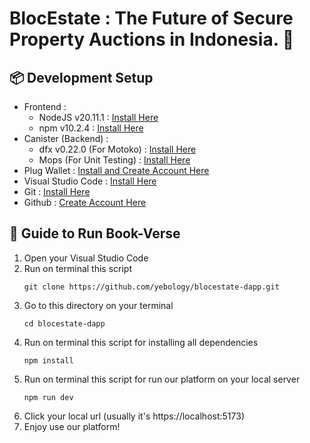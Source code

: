 # BlocEstate : The Future of Secure Property Auctions in Indonesia. 🚀

## 📦 Development Setup 
- Frontend :
  - NodeJS v20.11.1 : [Install Here](https://nodejs.org/en/learn/getting-started/how-to-install-nodejs)
  - npm v10.2.4 : [Install Here](https://docs.npmjs.com/downloading-and-installing-node-js-and-npm#checking-your-version-of-npm-and-nodejs)
- Canister (Backend) :
  - dfx v0.22.0 (For Motoko) : [Install Here](https://internetcomputer.org/docs/current/developer-docs/getting-started/install/)
  - Mops (For Unit Testing) : [Install Here](https://docs.mops.one/quick-start)
- Plug Wallet : [Install and Create Account Here](https://chromewebstore.google.com/detail/plug/cfbfdhimifdmdehjmkdobpcjfefblkjm)
- Visual Studio Code : [Install Here](https://code.visualstudio.com/download)
- Git : [Install Here](https://git-scm.com/downloads)
- Github : [Create Account Here](https://github.com/)

## 📝 Guide to Run Book-Verse
1. Open your Visual Studio Code
2. Run on terminal this script
   ```
   git clone https://github.com/yebology/blocestate-dapp.git
   ```
3. Go to this directory on your terminal
   ```
   cd blocestate-dapp
   ```
4. Run on terminal this script for installing all dependencies
   ```
   npm install
   ```
5. Run on terminal this script for run our platform on your local server
   ```
   npm run dev
   ```
6. Click your local url (usually it's https://localhost:5173)
7. Enjoy use our platform!
